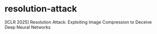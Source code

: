 # resolution-attack
[ICLR 2025] Resolution Attack: Exploiting Image Compression to Deceive Deep Neural Networks
